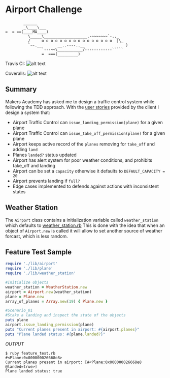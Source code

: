 Airport Challenge
=================

```
        ______
        _\____\___
=  = ==(____MA____)
          \_____\___________________,-~~~~~~~`-.._
          /     o o o o o o o o o o o o o o o o  |\_
          `~-.__       __..----..__                  )
                `---~~\___________/------------`````
                =  ===(_________)

```

Travis CI: 
![alt text](https://travis-ci.org/DXTimer/airport_challenge.svg?branch=master "Travis CI")

Coveralls: 
![alt text](https://coveralls.io/builds/5820345 "Coveralls")

Summary
-----

Makers Academy has asked me to design a traffic control system while following the TDD approach. 
With the [user stories](../blob/master/blob/user_stories.md) provided by the client I design a system that:

- Airport Traffic Control can `issue_landing_permission(plane)` for a given plane
- Airport Traffic Control can `issue_take_off_permission(plane)` for a given plane
- Airport keeps active record of the `planes` removing for `take_off` and adding `land`
- Planes `landed?` status updated
- Airport has alert system for poor weather conditions, and prohibits take_off and landing
- Airport can be set a `capacity` otherwise it defaults to `DEFAULT_CAPACITY = 20`
- Airport prevents landing if `full?`
- Edge cases implemented to defends against actions with inconsistent states


Weather Station
----
The `Airport` class contains a initialization variable called `weather_station` which defaults to [weather_station.rb](../blob/master/lib/weather_station.rb)
This is done with the idea that when an object of `Airport.new` is called it will allow to set another source of weather forcast, which is less random.

Feature Test Sample
----
```ruby
require './lib/airport'
require './lib/plane'
require './lib/weather_station'

#Initialize objects
weather_station = WeatherStation.new
airport = Airport.new(weather_station)
plane = Plane.new
array_of_planes = Array.new(19) { Plane.new }

#Scenario_01
#Stake a landing and inspect the state of the objects
puts plane
airport.issue_landing_permission(plane)
puts "Current planes present in airport: #{airport.planes}"
puts "Plane landed status: #{plane.landed?}"
```
*OUTPUT*
```
$ ruby feature_test.rb 
#<Plane:0x000000026668e8>
Current planes present in airport: [#<Plane:0x000000026668e8 @landed=true>]
Plane landed status: true
```


